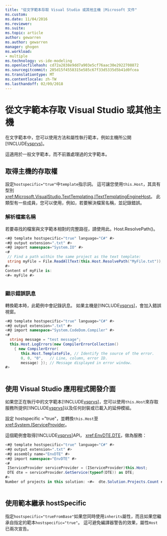 ```yaml
---
title: "從文字範本存取 Visual Studio 或其他主機 |Microsoft 文件"
ms.custom: 
ms.date: 11/04/2016
ms.reviewer: 
ms.suite: 
ms.topic: article
author: gewarren
ms.author: gewarren
manager: ghogen
ms.workload:
- multiple
ms.technology: vs-ide-modeling
ms.openlocfilehash: cd72a2838e9dd7a903e5cf76aac30e2922708872
ms.sourcegitcommit: 205d15f4558315e585c67f33d5335d5b41d0fcea
ms.translationtype: MT
ms.contentlocale: zh-TW
ms.lasthandoff: 02/09/2018
---
```

# <a name="accessing-visual-studio-or-other-hosts-from-a-text-template"></a>從文字範本存取 Visual Studio 或其他主機
在文字範本中，您可以使用方法和屬性執行範本，例如主機所公開[!INCLUDE[vsprvs](../code-quality/includes/vsprvs_md.md)]。  
  
 這適用於一般文字範本，而不前置處理過的文字範本。  
  
## <a name="obtaining-access-to-the-host"></a>取得主機的存取權  
 設定`hostspecific="true"`中`template`指示詞。 這可讓您使用`this.Host`，其具有型別<xref:Microsoft.VisualStudio.TextTemplating.ITextTemplatingEngineHost>。 此類型有一些成員，您可以使用，例如，若要解決檔案名稱，並記錄錯誤。  
  
### <a name="resolving-file-names"></a>解析檔案名稱  
 若要尋找的檔案與文字範本相對的完整路徑，請使用此。Host.ResolvePath()。  
  
```csharp  
<#@ template hostspecific="true" language="C#" #>  
<#@ output extension=".txt" #>  
<#@ import namespace="System.IO" #>  
<#  
 // Find a path within the same project as the text template:  
 string myFile = File.ReadAllText(this.Host.ResolvePath("MyFile.txt"));  
#>  
Content of myFile is:  
<#= myFile #>  
  
```  
  
### <a name="displaying-error-messages"></a>顯示錯誤訊息  
 轉換範本時，此範例中會記錄訊息。 如果主機是[!INCLUDE[vsprvs](../code-quality/includes/vsprvs_md.md)]，會加入錯誤視窗。  
  
```csharp  
<#@ template hostspecific="true" language="C#" #>  
<#@ output extension=".txt" #>  
<#@ import namespace="System.CodeDom.Compiler" #>  
<#  
  string message = "test message";  
  this.Host.LogErrors(new CompilerErrorCollection()   
    { new CompilerError(  
       this.Host.TemplateFile, // Identify the source of the error.  
       0, 0, "0",   // Line, column, error ID.  
       message) }); // Message displayed in error window.  
#>  
  
```  
  
## <a name="using-the-visual-studio-api"></a>使用 Visual Studio 應用程式開發介面  
 如果您正在執行中的文字範本[!INCLUDE[vsprvs](../code-quality/includes/vsprvs_md.md)]，您可以使用`this.Host`來存取服務所提供[!INCLUDE[vsprvs](../code-quality/includes/vsprvs_md.md)]以及任何封裝或已載入的延伸模組。  
  
 設定 hostspecific ="true"，並轉換`this.Host`至<xref:System.IServiceProvider>。  
  
 這個範例會取得[!INCLUDE[vsprvs](../code-quality/includes/vsprvs_md.md)]API， <xref:EnvDTE.DTE>，做為服務：  
  
```csharp  
<#@ template hostspecific="true" language="C#" #>  
<#@ output extension=".txt" #>  
<#@ assembly name="EnvDTE" #>  
<#@ import namespace="EnvDTE" #>  
<#   
 IServiceProvider serviceProvider = (IServiceProvider)this.Host;  
 DTE dte = serviceProvider.GetService(typeof(DTE)) as DTE;    
#>  
Number of projects in this solution: <#=  dte.Solution.Projects.Count #>  
  
```  
  
## <a name="using-hostspecific-with-template-inheritance"></a>使用範本繼承 hostSpecific  
 指定`hostspecific="trueFromBase"`如果您同時使用`inherits`屬性，而且如果您繼承自指定的範本`hostspecific="true"`。 這可避免編譯器警告的效果，屬性`Host`已兩次宣告。